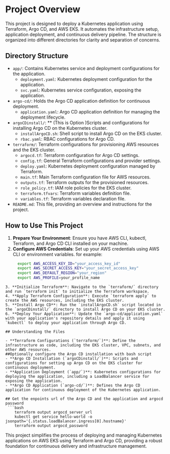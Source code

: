 # Project Overview

This project is designed to deploy a Kubernetes application using Terraform, Argo CD, and AWS EKS. It automates the infrastructure setup, application deployment, and continuous delivery pipeline. The structure is organized into different directories for clarity and separation of concerns.

## Directory Structure

- `app/`: Contains Kubernetes service and deployment configurations for the application.
  - `deployment.yaml`: Kubernetes deployment configuration for the application.
  - `svc.yaml`: Kubernetes service configuration, exposing the application.
- `argo-cd/`: Holds the Argo CD application definition for continuous deployment.
  - `application.yaml`: Argo CD application definition for managing the deployment lifecycle.
- `argoCDinstall/`: ** (This is Option )Scripts and configurations for installing Argo CD on the Kubernetes cluster.
  - `installArgoCD.sh`: Shell script to install Argo CD on the EKS cluster.
  - `rbac.yaml`: RBAC configurations for Argo CD.
- `terraform/`: Terraform configurations for provisioning AWS resources and the EKS cluster.
  - `argocd.tf`: Terraform configuration for Argo CD settings.
  - `config.tf`: General Terraform configurations and provider settings.
  - `deploy.yaml`: Kubernetes deployment configuration managed by Terraform.
  - `main.tf`: Main Terraform configuration file for AWS resources.
  - `outputs.tf`: Terraform outputs for the provisioned resources.
  - `role_policy.tf`: IAM role policies for the EKS cluster.
  - `terraform.tfvars`: Terraform variables definition file.
  - `variables.tf`: Terraform variables declaration file.
- `README.md`: This file, providing an overview and instructions for the project.

## How to Use This Project

1. **Prepare Your Environment**: Ensure you have AWS CLI, kubectl, Terraform, and Argo CD CLI installed on your machine.
2. **Configure AWS Credentials**: Set up your AWS credentials using AWS CLI or environment variables.
   for example:
   ```bash
     export AWS_ACCESS_KEY_ID="your_access_key_id"
     export AWS_SECRET_ACCESS_KEY="your_secret_access_key"
     export AWS_DEFAULT_REGION="your_region"
     export AWS_PROFILE=your_profile_name
  ```
3. **Initialize Terraform**: Navigate to the `terraform/` directory and run `terraform init` to initialize the Terraform workspace.
4. **Apply Terraform Configuration**: Execute `terraform apply` to create the AWS resources, including the EKS cluster.
5. **Install Argo CD**: Run the `installArgoCD.sh` script located in the `argoCDinstall/` directory to install Argo CD on your EKS cluster.
6. **Deploy Your Application**: Update the `argo-cd/application.yaml` with your application's repository details and apply it using `kubectl` to deploy your application through Argo CD.

## Understanding the Files

- **Terraform Configurations (`terraform/`)**: Define the infrastructure as code, including the EKS cluster, VPC, subnets, and other AWS resources.
##Optionally configure the Argo CD installation with bash script
- **Argo CD Installation (`argoCDinstall/`)**: Scripts and configurations for setting up Argo CD on the EKS cluster for continuous deployment.
- **Application Deployment (`app/`)**: Kubernetes configurations for deploying the application, including a LoadBalancer service for exposing the application.
- **Argo CD Application (`argo-cd/`)**: Defines the Argo CD application for continuous deployment of the Kubernetes application.

## Get the enpoints url of the Argo CD and the application and argocd password
   ```bash
      terraform output argocd_server_url
      kubectl get service hello-world -o jsonpath='{.status.loadBalancer.ingress[0].hostname}'
      terraform output argocd_password
   ```

This project simplifies the process of deploying and managing Kubernetes applications on AWS EKS using Terraform and Argo CD, providing a robust foundation for continuous delivery and infrastructure management.